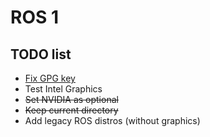 # ROS 1

## TODO list
* [Fix GPG key](https://github.com/osrf/docker_images/issues/814)
* Test Intel Graphics
* ~~Set NVIDIA as optional~~
* ~~Keep current directory~~
* Add legacy ROS distros (without graphics)
